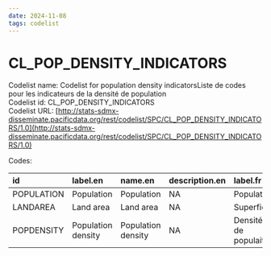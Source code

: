 ```yaml
---
date: 2024-11-08
tags: codelist
---
```


# CL_POP_DENSITY_INDICATORS

Codelist name: Codelist for population density indicatorsListe de codes pour les indicateurs de la densité de population  
Codelist id: CL_POP_DENSITY_INDICATORS  
Codelist URL: [http://stats-sdmx-disseminate.pacificdata.org/rest/codelist/SPC/CL_POP_DENSITY_INDICATORS/1.0](http://stats-sdmx-disseminate.pacificdata.org/rest/codelist/SPC/CL_POP_DENSITY_INDICATORS/1.0)  

Codes:  

|id         |label.en           |name.en            |description.en |label.fr              |name.fr               |description.fr |
|:----------|:------------------|:------------------|:--------------|:---------------------|:---------------------|:--------------|
|POPULATION |Population         |Population         |NA             |Population            |Population            |NA             |
|LANDAREA   |Land area          |Land area          |NA             |Superficie            |Superficie            |NA             |
|POPDENSITY |Population density |Population density |NA             |Densité de populaiton |Densité de populaiton |NA             |
